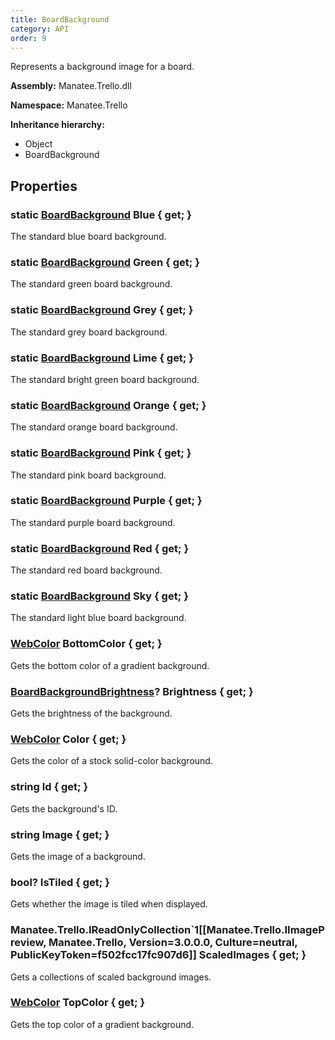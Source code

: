 ```yaml
---
title: BoardBackground
category: API
order: 9
---
```


Represents a background image for a board.

**Assembly:** Manatee.Trello.dll

**Namespace:** Manatee.Trello

**Inheritance hierarchy:**

- Object
- BoardBackground

## Properties

### static [BoardBackground](../BoardBackground#boardbackground) Blue { get; }

The standard blue board background.

### static [BoardBackground](../BoardBackground#boardbackground) Green { get; }

The standard green board background.

### static [BoardBackground](../BoardBackground#boardbackground) Grey { get; }

The standard grey board background.

### static [BoardBackground](../BoardBackground#boardbackground) Lime { get; }

The standard bright green board background.

### static [BoardBackground](../BoardBackground#boardbackground) Orange { get; }

The standard orange board background.

### static [BoardBackground](../BoardBackground#boardbackground) Pink { get; }

The standard pink board background.

### static [BoardBackground](../BoardBackground#boardbackground) Purple { get; }

The standard purple board background.

### static [BoardBackground](../BoardBackground#boardbackground) Red { get; }

The standard red board background.

### static [BoardBackground](../BoardBackground#boardbackground) Sky { get; }

The standard light blue board background.

### [WebColor](../WebColor#webcolor) BottomColor { get; }

Gets the bottom color of a gradient background.

### [BoardBackgroundBrightness](../BoardBackgroundBrightness#boardbackgroundbrightness)? Brightness { get; }

Gets the brightness of the background.

### [WebColor](../WebColor#webcolor) Color { get; }

Gets the color of a stock solid-color background.

### string Id { get; }

Gets the background&#39;s ID.

### string Image { get; }

Gets the image of a background.

### bool? IsTiled { get; }

Gets whether the image is tiled when displayed.

### Manatee.Trello.IReadOnlyCollection`1[[Manatee.Trello.IImagePreview, Manatee.Trello, Version=3.0.0.0, Culture=neutral, PublicKeyToken=f502fcc17fc907d6]] ScaledImages { get; }

Gets a collections of scaled background images.

### [WebColor](../WebColor#webcolor) TopColor { get; }

Gets the top color of a gradient background.

